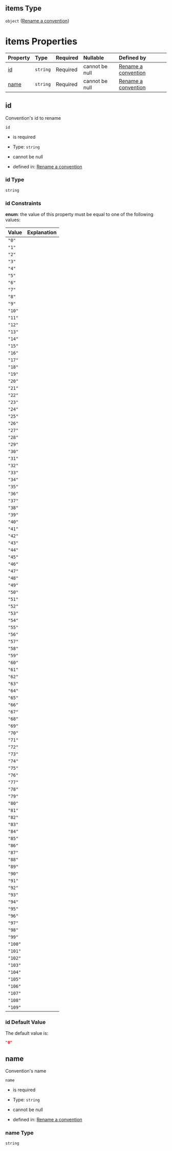 ## items Type

`object` ([Rename a convention](generic-properties-root-add-conventions-properties-rename-a-convention-rename-a-convention.md))

# items Properties

| Property      | Type     | Required | Nullable       | Defined by                                                                                            |
| :------------ | :------- | :------- | :------------- | :---------------------------------------------------------------------------------------------------- |
| [id](#id)     | `string` | Required | cannot be null | [Rename a convention](rename-convention-properties-id.md "rename-convention.json#/properties/id")     |
| [name](#name) | `string` | Required | cannot be null | [Rename a convention](rename-convention-properties-name.md "rename-convention.json#/properties/name") |

## id

Convention's id to rename

`id`

*   is required

*   Type: `string`

*   cannot be null

*   defined in: [Rename a convention](rename-convention-properties-id.md "rename-convention.json#/properties/id")

### id Type

`string`

### id Constraints

**enum**: the value of this property must be equal to one of the following values:

| Value   | Explanation |
| :------ | :---------- |
| `"0"`   |             |
| `"1"`   |             |
| `"2"`   |             |
| `"3"`   |             |
| `"4"`   |             |
| `"5"`   |             |
| `"6"`   |             |
| `"7"`   |             |
| `"8"`   |             |
| `"9"`   |             |
| `"10"`  |             |
| `"11"`  |             |
| `"12"`  |             |
| `"13"`  |             |
| `"14"`  |             |
| `"15"`  |             |
| `"16"`  |             |
| `"17"`  |             |
| `"18"`  |             |
| `"19"`  |             |
| `"20"`  |             |
| `"21"`  |             |
| `"22"`  |             |
| `"23"`  |             |
| `"24"`  |             |
| `"25"`  |             |
| `"26"`  |             |
| `"27"`  |             |
| `"28"`  |             |
| `"29"`  |             |
| `"30"`  |             |
| `"31"`  |             |
| `"32"`  |             |
| `"33"`  |             |
| `"34"`  |             |
| `"35"`  |             |
| `"36"`  |             |
| `"37"`  |             |
| `"38"`  |             |
| `"39"`  |             |
| `"40"`  |             |
| `"41"`  |             |
| `"42"`  |             |
| `"43"`  |             |
| `"44"`  |             |
| `"45"`  |             |
| `"46"`  |             |
| `"47"`  |             |
| `"48"`  |             |
| `"49"`  |             |
| `"50"`  |             |
| `"51"`  |             |
| `"52"`  |             |
| `"53"`  |             |
| `"54"`  |             |
| `"55"`  |             |
| `"56"`  |             |
| `"57"`  |             |
| `"58"`  |             |
| `"59"`  |             |
| `"60"`  |             |
| `"61"`  |             |
| `"62"`  |             |
| `"63"`  |             |
| `"64"`  |             |
| `"65"`  |             |
| `"66"`  |             |
| `"67"`  |             |
| `"68"`  |             |
| `"69"`  |             |
| `"70"`  |             |
| `"71"`  |             |
| `"72"`  |             |
| `"73"`  |             |
| `"74"`  |             |
| `"75"`  |             |
| `"76"`  |             |
| `"77"`  |             |
| `"78"`  |             |
| `"79"`  |             |
| `"80"`  |             |
| `"81"`  |             |
| `"82"`  |             |
| `"83"`  |             |
| `"84"`  |             |
| `"85"`  |             |
| `"86"`  |             |
| `"87"`  |             |
| `"88"`  |             |
| `"89"`  |             |
| `"90"`  |             |
| `"91"`  |             |
| `"92"`  |             |
| `"93"`  |             |
| `"94"`  |             |
| `"95"`  |             |
| `"96"`  |             |
| `"97"`  |             |
| `"98"`  |             |
| `"99"`  |             |
| `"100"` |             |
| `"101"` |             |
| `"102"` |             |
| `"103"` |             |
| `"104"` |             |
| `"105"` |             |
| `"106"` |             |
| `"107"` |             |
| `"108"` |             |
| `"109"` |             |

### id Default Value

The default value is:

```json
"0"
```

## name

Convention's name

`name`

*   is required

*   Type: `string`

*   cannot be null

*   defined in: [Rename a convention](rename-convention-properties-name.md "rename-convention.json#/properties/name")

### name Type

`string`
